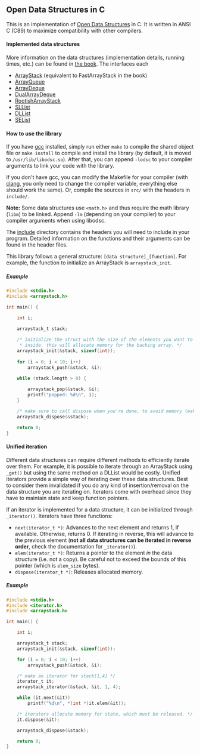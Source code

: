 ## Open Data Structures in C

This is an implementation of [Open Data Structures](http://opendatastructures.org)
in C. It is written in ANSI C (C89) to maximize compatibility with other
compilers.

#### Implemented data structures

More information on the data structures (implementation details, running times,
etc.) can be found in [the book](http://opendatastructures.org). The interfaces
each 

* [ArrayStack](include/arraystack.h) (equivalent to FastArrayStack in the book)
* [ArrayQueue](include/arrayqueue.h)
* [ArrayDeque](include/arraydeque.h)
* [DualArrayDeque](include/dualarraydeque.h)
* [RootishArrayStack](include/rootisharraystack.h)
* [SLList](include/sllist.h)
* [DLList](include/dllist.h)
* [SEList](include/selist.h)

#### How to use the library

If you have [gcc](https://gcc.gnu.org/onlinedocs/gcc/) installed, simply run
either `make` to compile the shared object file or `make install` to compile and
install the library (by default, it is moved to `/usr/lib/libodsc.so`).
After that, you can append `-lodsc` to your compiler arguments to link your code
with the library.

If you don't have gcc, you can modify the Makefile for your compiler (with
[clang](http://clang.llvm.org), you only need to change the compiler variable,
everything else should work the same). Or, compile the sources in `src/` with
the headers in `include/`.

**Note:** Some data structures use `<math.h>` and thus require the math library
(`libm`) to be linked. Append `-lm` (depending on your compiler) to your
compiler arguments when using libodsc.

The [include](include/) directory contains the headers you will need to include
in your program. Detailed information on the functions and their arguments can
be found in the header files.

This library follows a general structure: `[data structure]_[function]`. For
example, the function to initialize an ArrayStack is `arraystack_init`.

##### Example

```c
#include <stdio.h>
#include <arraystack.h>

int main() {

    int i;

    arraystack_t stack;
    
    /* initialize the struct with the size of the elements you want to store
     * inside. this will allocate memory for the backing array. */
    arraystack_init(&stack, sizeof(int));
    
    for (i = 0; i < 10; i++)
        arraystack_push(&stack, &i);

    while (stack.length > 0) {
        
        arraystack_pop(&stack, &i);
        printf("popped: %d\n", i);
    }

    /* make sure to call dispose when you're done, to avoid memory leaks */
    arraystack_dispose(&stack);

    return 0;
}
```

#### Unified iteration

Different data structures can require different methods to efficiently iterate
over them. For example, it is possible to iterate through an ArrayStack using
`_get()` but using the same method on a DLList would be costly. Unified
iterators provide a simple way of iterating over these data structures. Best to
consider them invalidated if you do any kind of insertion/removal on the data
structure you are iterating on. Iterators come with overhead since they have to
maintain state and keep function pointers.

If an iterator is implemented for a data structure, it can be initialized
through `_iterator()`. Iterators have three functions:

* `next(iterator_t *)`: Advances to the next element and returns 1, if
available. Otherwise, returns 0. If iterating in reverse, this will advance to
the previous element (**not all data structures can be iterated in reverse
order**, check the documentation for `_iterator()`).
* `elem(iterator_t *)`: Returns a pointer to the element *in* the data structure
(i.e. not a copy). Be careful not to exceed the bounds of this pointer (which is
`elem_size` bytes).
* `dispose(iterator_t *)`: Releases allocated memory.

##### Example

```c
#include <stdio.h>
#include <iterator.h>
#include <arraystack.h>

int main() {

    int i;

    arraystack_t stack;
    arraystack_init(&stack, sizeof(int));

    for (i = 0; i < 10; i++)
        arraystack_push(&stack, &i);

    /* make an iterator for stack[1,4] */
    iterator_t it;
    arraystack_iterator(&stack, &it, 1, 4);

    while (it.next(&it))
        printf("%d\n", *(int *)it.elem(&it));

    /* iterators allocate memory for state, which must be released. */
    it.dispose(&it);

    arraystack_dispose(&stack);

    return 0;
}
```
